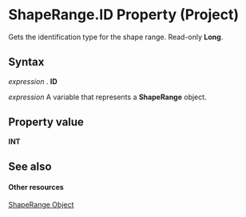 
# ShapeRange.ID Property (Project)
Gets the identification type for the shape range. Read-only  **Long**.

## Syntax

 _expression_ . **ID**

 _expression_ A variable that represents a **ShapeRange** object.


## Property value

 **INT**


## See also


#### Other resources


[ShapeRange Object](315031aa-4b8c-424b-26e7-ce15897beb05.md)
